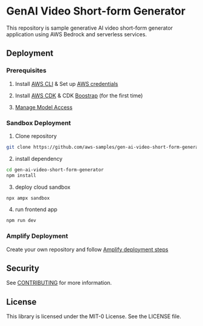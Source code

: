 # GenAI Video Short-form Generator

This repository is sample generative AI video short-form generator application using AWS Bedrock and serverless services.

## Deployment

### Prerequisites

1. Install [AWS CLI](https://docs.aws.amazon.com/cli/latest/userguide/getting-started-install.html) & Set up [AWS credentials](https://docs.aws.amazon.com/cli/latest/userguide/cli-configure-files.html)

2. Install [AWS CDK](https://docs.aws.amazon.com/cdk/v2/guide/getting_started.html#getting_started_install) & CDK [Boostrap](https://docs.aws.amazon.com/cdk/v2/guide/bootstrapping-env.html#bootstrapping-howto) (for the first time)

3. [Manage Model Access](https://docs.aws.amazon.com/bedrock/latest/userguide/model-access.html)

### Sandbox Deployment

1. Clone repository

```sh
git clone https://github.com/aws-samples/gen-ai-video-short-form-generator.git
```

2. install dependency

```sh
cd gen-ai-video-short-form-generator
npm install
```

3. deploy cloud sandbox

```sh
npx ampx sandbox
```

4. run frontend app

```sh
npm run dev
```

### Amplify Deployment

Create your own repository and follow [Amplify deployment steps](https://docs.amplify.aws/react/start/quickstart/#2-deploy-the-starter-app)


## Security

See [CONTRIBUTING](CONTRIBUTING.md#security-issue-notifications) for more information.

## License

This library is licensed under the MIT-0 License. See the LICENSE file.

